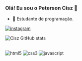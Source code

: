 ### Olá! Eu sou o Peterson Cisz 👋

- 🔴 Estudante de programação.

 [![instagram](https://img.shields.io/badge/Instagram-E4405F?style=for-the-badge&logo=instagram&logoColor=white)](https://www.instagram.com/petersoncisz/)

![Cisz GitHub stats](https://github-readme-stats.vercel.app/api?username=petersoncisz&show_icons=true&theme=dark)

##

<div style="display: inline_block">
<img align="center" alt="html5" src="https://img.shields.io/badge/HTML5-E34F26?style=for-the-badge&logo=html5&logoColor=white"/>
<img align="center" alt="css3" src="https://img.shields.io/badge/CSS3-1572B6?style=for-the-badge&logo=css3&logoColor=white"/>
<img align="center" alt="javascript" src="https://img.shields.io/badge/JavaScript-323330?style=for-the-badge&logo=javascript&logoColor=F7DF1E"/>
</div>
